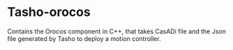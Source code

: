 # Tasho-orocos

Contains the Orocos component in C++, that takes CasADi file and the Json file generated by Tasho to deploy a motion controller.
